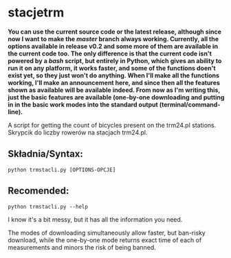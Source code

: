 stacjetrm
=========

**You can use the current source code or the latest release, although since now I want to make the *master* branch always working. Currently, all the options available in release v0.2 and some more of them are available in the current code too. The only difference is that the current code isn't powered by a *bash* script, but entirely in Python, which gives an ability to run it on any platform, it works faster, and some of the functions doen't exist yet, so they just won't do anything. When I'll make all the functions working, I'll make an announcement here, and since then all the features shown as available will be available indeed. From now as I'm writing this, just the basic features are available (one-by-one downloading and putting in in the basic work modes into the standard output (terminal/command-line).**

A script for getting the count of bicycles present on the trm24.pl stations.
Skrypcik do liczby rowerów na stacjach trm24.pl.

Składnia/Syntax:
---------
	python trmstacli.py [OPTIONS-OPCJE]
	
Recomended:
---------
	python trmstacli.py --help

I know it's a bit messy, but it has all the information you need.


The modes of downloading simultaneously allow faster, but ban-risky download, while the one-by-one mode returns exact time of each of measurements and minors the risk of being banned.

